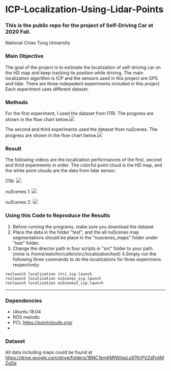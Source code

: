 # ICP-Localization-Using-Lidar-Points
### This is the public repo for the project of Self-Driving Car at 2020 Fall.
National Chiao Tung University

### Main Objective
The goal of the project is to estimate the localization of self-driving car on the HD map and keep tracking its position while driving. The main localization algorithm is ICP and the sensors used in this project are GPS and lidar.
There are three indepedent experiments included in this project. Each experiment uses different dataset.

### Methods
For the first experiment, I used the dataset from ITRI. The progress are shown in the flow chart below.![](https://i.imgur.com/QYqu7MB.jpg)

The second and third experiments used the dataset from nuScenes. The progress are shown in the flow chart below.![](https://i.imgur.com/dH6VdEf.jpg)

### Result
The following videos are the localization performances of the first, second and third experiments in order. The colorful point cloud is the HD map, and the white point clouds are the data from lidar sensor.

ITRI:
![](https://i.imgur.com/Y0j74xp.gif)


nuScenes 1:
![](https://i.imgur.com/rdZsFPS.gif)


nuScenes 2:
![](https://i.imgur.com/zmUrgz2.gif)


### Using this Code to Reproduce the Results
1. Before running the programs, make sure you download the dataset.
2. Place the data in the folder "test", and the all nuScenes map segmentations should be place in the "nuscenes_maps" folder under "test" folder.
3. Change the director path in four scripts in "src" folder to your path.
(mine is /home/weichin/catkin/src/localization/test)
4.Simply run the following three commands to do the localizations for three experimens respectively:
```
roslaunch localization itri_icp.launch
roslaunch localization nuScenes_icp.launch
roslaunch localization nuScenes2_icp.launch
```


---
### Dependencies
* Ubuntu 18.04
* ROS melodic
* PCL <https://pointclouds.org/>
* 
### Dataset
All data including maps could be found at <https://drive.google.com/drive/folders/1BNC1kmKMfWrkpLs97KrPVZdFnliMZgSq>
